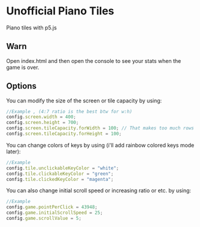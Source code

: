 # Unofficial Piano Tiles 
Piano tiles with p5.js

## Warn
Open index.html and then open the console to see your stats when the game is over.

## Options
You can modify the size of the screen or tile capacity by using: 
```javascript
//Example , (4:7 ratio is the best btw for w:h)
config.screen.width = 400;
config.screen.height = 700;
config.screen.tileCapacity.forWidth = 100; // That makes too much rows 
config.screen.tileCapacity.forHeight = 100;
```

You can change colors of keys by using (i'll add rainbow colored keys mode later):
```javascript
//Example
config.tile.unclickableKeyColor = "white";  
config.tile.clickableKeyColor = "green";      
config.tile.clickedKeyColor = "magenta";
```

You can also change initial scroll speed or increasing ratio or etc. by using:
```javascript
//Example
config.game.pointPerClick = 43948;
config.game.initialScrollSpeed = 25;
config.game.scrollValue = 5;
```
